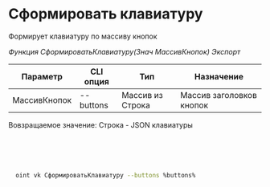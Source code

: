 ﻿---
sidebar_position: 1
---

# Сформировать клавиатуру
 Формирует клавиатуру по массиву кнопок


*Функция СформироватьКлавиатуру(Знач МассивКнопок) Экспорт*

  | Параметр | CLI опция | Тип | Назначение |
  |-|-|-|-|
  | МассивКнопок | --buttons | Массив из Строка | Массив заголовков кнопок |

  
  Вовзращаемое значение:   Строка -  JSON клавиатуры

```bsl title="Пример кода"
	

	
```

```sh title="Пример команд CLI"
    
  oint vk СформироватьКлавиатуру --buttons %buttons%

```


```json title="Результат"



```
